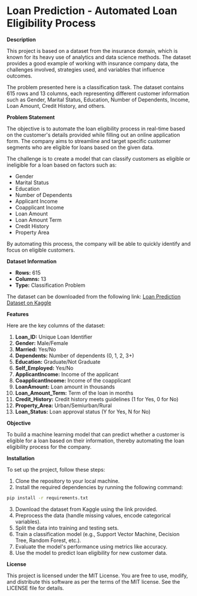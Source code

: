 # Loan Prediction - Automated Loan Eligibility Process

**Description**

This project is based on a dataset from the insurance domain, which is known for its heavy use of analytics and data science methods. The dataset provides a good example of working with insurance company data, the challenges involved, strategies used, and variables that influence outcomes.

The problem presented here is a classification task. The dataset contains 615 rows and 13 columns, each representing different customer information such as Gender, Marital Status, Education, Number of Dependents, Income, Loan Amount, Credit History, and others.

**Problem Statement**

The objective is to automate the loan eligibility process in real-time based on the customer's details provided while filling out an online application form. The company aims to streamline and target specific customer segments who are eligible for loans based on the given data.

The challenge is to create a model that can classify customers as eligible or ineligible for a loan based on factors such as:

- Gender
- Marital Status
- Education
- Number of Dependents
- Applicant Income
- Coapplicant Income
- Loan Amount
- Loan Amount Term
- Credit History
- Property Area

By automating this process, the company will be able to quickly identify and focus on eligible customers.

**Dataset Information**
 - **Rows:** 615
 - **Columns:** 13
 - **Type:** Classification Problem

The dataset can be downloaded from the following link: [Loan Prediction Dataset on Kaggle](https://www.kaggle.com/datasets/ninzaami/loan-predication)

**Features**

Here are the key columns of the dataset:
1. **Loan_ID:** Unique Loan Identifier
2. **Gender:** Male/Female
3. **Married:** Yes/No
4. **Dependents:** Number of dependents (0, 1, 2, 3+)
5. **Education:** Graduate/Not Graduate
6. **Self_Employed:** Yes/No
7. **ApplicantIncome:** Income of the applicant
8. **CoapplicantIncome:** Income of the coapplicant
9. **LoanAmount:** Loan amount in thousands
10. **Loan_Amount_Term:** Term of the loan in months
11. **Credit_History:** Credit history meets guidelines (1 for Yes, 0 for No)
12. **Property_Area:** Urban/Semiurban/Rural
13. **Loan_Status:** Loan approval status (Y for Yes, N for No)

**Objective**

To build a machine learning model that can predict whether a customer is eligible for a loan based on their information, thereby automating the loan eligibility process for the company.

**Installation**

To set up the project, follow these steps:
1. Clone the repository to your local machine.
2. Install the required dependencies by running the following command:
````bash
pip install -r requirements.txt
````
3. Download the dataset from Kaggle using the link provided.
4. Preprocess the data (handle missing values, encode categorical variables).
5. Split the data into training and testing sets.
6. Train a classification model (e.g., Support Vector Machine, Decision Tree, Random Forest, etc.).
7. Evaluate the model's performance using metrics like accuracy.
8. Use the model to predict loan eligibility for new customer data.

**License**

This project is licensed under the MIT License. You are free to use, modify, and distribute this software as per the terms of the MIT license. See the LICENSE file for details.
